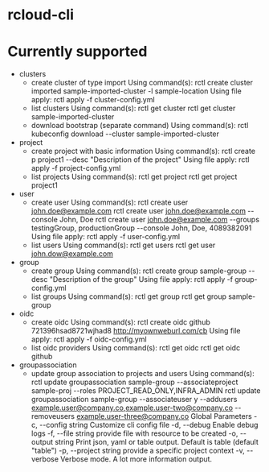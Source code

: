 # rcloud-cli

# Currently supported
- clusters
  - create cluster of type import
      Using command(s): 
        rctl create cluster imported sample-imported-cluster -l sample-location
      Using file apply: 
        rctl apply -f cluster-config.yml
  - list clusters
      Using command(s): 
        rctl get cluster
        rctl get cluster sample-imported-cluster
  - download bootstrap (separate command)
      Using command(s): 
        rctl kubeconfig download --cluster sample-imported-cluster
- project
  - create project with basic information
      Using command(s): 
        rctl create p project1 --desc "Description of the project"
      Using file apply: 
        rctl apply -f project-config.yml
  - list projects
      Using command(s): 
        rctl get project
        rctl get project project1
- user
  - create user
      Using command(s):
        rctl create user john.doe@example.com
        rctl create user john.doe@example.com --console John, Doe
        rctl create user john.doe@example.com  --groups testingGroup, productionGroup --console John, Doe, 4089382091
      Using file apply:
        rctl apply -f user-config.yml
  - list users
      Using command(s):
        rctl get users
        rctl get user john.dow@example.com
- group
  - create group
      Using command(s):
        rctl create group sample-group --desc "Description of the group"
      Using file apply:
        rctl apply -f group-config.yml
  - list groups
      Using command(s):
        rctl get group
        rctl get group sample-group
- oidc
  - create oidc
      Using command(s):
        rctl create oidc github 721396hsad8721wjhad8 http://myownweburl.com/cb
      Using file apply:
        rctl apply -f oidc-config.yml
  - list oidc providers
      Using command(s):
        rctl get oidc
        rctl get oidc github
- groupassociation
  - update group association to projects and users
    Using command(s):
      rctl update groupassociation sample-group --associateproject sample-proj --roles PROJECT_READ_ONLY,INFRA_ADMIN
      rctl update groupassociation sample-group  --associateuser y --addusers example.user@company.co,example.user-two@company.co --removeusers example.user-three@company.co
Global Parameters
  -c, --config string    Customize cli config file
  -d, --debug            Enable debug logs
  -f, --file string      provide file with resource to be created
  -o, --output string    Print json, yaml or table output. Default is table (default "table")
  -p, --project string   provide a specific project context
  -v, --verbose          Verbose mode. A lot more information output.